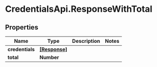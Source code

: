 # CredentialsApi.ResponseWithTotal

## Properties

Name | Type | Description | Notes
------------ | ------------- | ------------- | -------------
**credentials** | [**[Response]**](Response.md) |  | 
**total** | **Number** |  | 


